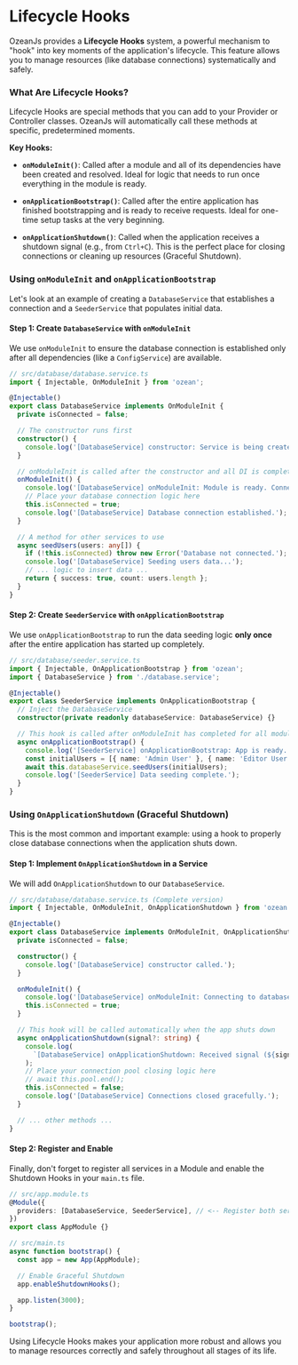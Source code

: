 # Lifecycle Hooks

OzeanJs provides a **Lifecycle Hooks** system, a powerful mechanism to "hook" into key moments of the application's lifecycle. This feature allows you to manage resources (like database connections) systematically and safely.

### What Are Lifecycle Hooks?

Lifecycle Hooks are special methods that you can add to your Provider or Controller classes. OzeanJs will automatically call these methods at specific, predetermined moments.

**Key Hooks:**

- **`onModuleInit()`**: Called after a module and all of its dependencies have been created and resolved. Ideal for logic that needs to run once everything in the module is ready.

- **`onApplicationBootstrap()`**: Called after the entire application has finished bootstrapping and is ready to receive requests. Ideal for one-time setup tasks at the very beginning.

- **`onApplicationShutdown()`**: Called when the application receives a shutdown signal (e.g., from `Ctrl+C`). This is the perfect place for closing connections or cleaning up resources (Graceful Shutdown).

### Using `onModuleInit` and `onApplicationBootstrap`

Let's look at an example of creating a `DatabaseService` that establishes a connection and a `SeederService` that populates initial data.

#### Step 1: Create `DatabaseService` with `onModuleInit`

We use `onModuleInit` to ensure the database connection is established only after all dependencies (like a `ConfigService`) are available.

```typescript
// src/database/database.service.ts
import { Injectable, OnModuleInit } from 'ozean';

@Injectable()
export class DatabaseService implements OnModuleInit {
  private isConnected = false;

  // The constructor runs first
  constructor() {
    console.log('[DatabaseService] constructor: Service is being created.');
  }

  // onModuleInit is called after the constructor and all DI is complete
  onModuleInit() {
    console.log('[DatabaseService] onModuleInit: Module is ready. Connecting to database...');
    // Place your database connection logic here
    this.isConnected = true;
    console.log('[DatabaseService] Database connection established.');
  }

  // A method for other services to use
  async seedUsers(users: any[]) {
    if (!this.isConnected) throw new Error('Database not connected.');
    console.log('[DatabaseService] Seeding users data...');
    // ... logic to insert data ...
    return { success: true, count: users.length };
  }
}
```

#### Step 2: Create `SeederService` with `onApplicationBootstrap`

We use `onApplicationBootstrap` to run the data seeding logic **only once** after the entire application has started up completely.

```typescript
// src/database/seeder.service.ts
import { Injectable, OnApplicationBootstrap } from 'ozean';
import { DatabaseService } from './database.service';

@Injectable()
export class SeederService implements OnApplicationBootstrap {
  // Inject the DatabaseService
  constructor(private readonly databaseService: DatabaseService) {}

  // This hook is called after onModuleInit has completed for all modules
  async onApplicationBootstrap() {
    console.log('[SeederService] onApplicationBootstrap: App is ready. Seeding initial data...');
    const initialUsers = [{ name: 'Admin User' }, { name: 'Editor User' }];
    await this.databaseService.seedUsers(initialUsers);
    console.log('[SeederService] Data seeding complete.');
  }
}
```

### Using `OnApplicationShutdown` (Graceful Shutdown)

This is the most common and important example: using a hook to properly close database connections when the application shuts down.

#### Step 1: Implement `OnApplicationShutdown` in a Service

We will add `OnApplicationShutdown` to our `DatabaseService`.

```typescript
// src/database/database.service.ts (Complete version)
import { Injectable, OnModuleInit, OnApplicationShutdown } from 'ozean';

@Injectable()
export class DatabaseService implements OnModuleInit, OnApplicationShutdown {
  private isConnected = false;

  constructor() {
    console.log('[DatabaseService] constructor called.');
  }

  onModuleInit() {
    console.log('[DatabaseService] onModuleInit: Connecting to database...');
    this.isConnected = true;
  }

  // This hook will be called automatically when the app shuts down
  async onApplicationShutdown(signal?: string) {
    console.log(
      `[DatabaseService] onApplicationShutdown: Received signal (${signal}). Closing connections...`
    );
    // Place your connection pool closing logic here
    // await this.pool.end();
    this.isConnected = false;
    console.log('[DatabaseService] Connections closed gracefully.');
  }

  // ... other methods ...
}
```

#### Step 2: Register and Enable

Finally, don't forget to register all services in a Module and enable the Shutdown Hooks in your `main.ts` file.

```typescript
// src/app.module.ts
@Module({
  providers: [DatabaseService, SeederService], // <-- Register both services
})
export class AppModule {}

// src/main.ts
async function bootstrap() {
  const app = new App(AppModule);

  // Enable Graceful Shutdown
  app.enableShutdownHooks();

  app.listen(3000);
}

bootstrap();
```

Using Lifecycle Hooks makes your application more robust and allows you to manage resources correctly and safely throughout all stages of its life.
